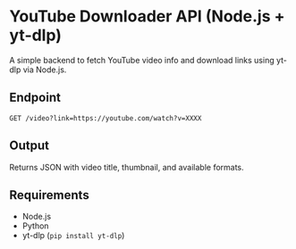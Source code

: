 # YouTube Downloader API (Node.js + yt-dlp)

A simple backend to fetch YouTube video info and download links using yt-dlp via Node.js.

## Endpoint

`GET /video?link=https://youtube.com/watch?v=XXXX`

## Output

Returns JSON with video title, thumbnail, and available formats.

## Requirements

- Node.js
- Python
- yt-dlp (`pip install yt-dlp`)

